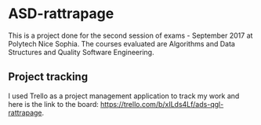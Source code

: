 # ASD-rattrapage

This is a project done for the second session of exams - September 2017 at Polytech Nice Sophia. The courses evaluated are Algorithms and Data Structures and Quality Software Engineering.

## Project tracking 

I used Trello  as a project management application to track my work and here is the link to the board: https://trello.com/b/xILds4Lf/ads-qgl-rattrapage.
